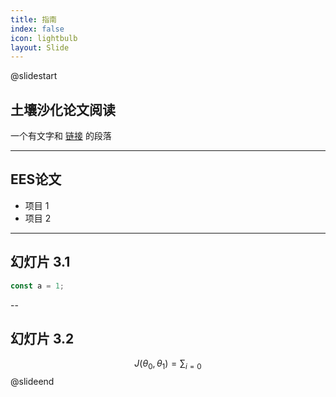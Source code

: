 ```yaml
---
title: 指南
index: false
icon: lightbulb
layout: Slide
---
```


@slidestart

## 土壤沙化论文阅读

一个有文字和 [链接](https://mister-hope.com) 的段落

---

## EES论文

- 项目 1
- 项目 2

---

## 幻灯片 3.1

```js
const a = 1;
```

--

## 幻灯片 3.2

$$
J(\theta_0,\theta_1) = \sum_{i=0}
$$
@slideend